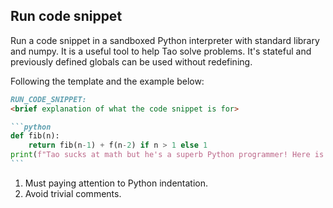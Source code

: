 ## Run code snippet

Run a code snippet in a sandboxed Python interpreter with standard library and numpy. It is a useful tool to help Tao
solve problems. It's stateful and previously defined globals can be used without redefining.

Following the template and the example below:

`````markdown
RUN_CODE_SNIPPET:
<brief explanation of what the code snippet is for>

```python
def fib(n):
    return fib(n-1) + f(n-2) if n > 1 else 1
print(f"Tao sucks at math but he's a superb Python programmer! Here is the answer {{fib(22)}}")
```
`````

1. Must paying attention to Python indentation.
2. Avoid trivial comments.
